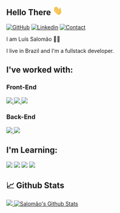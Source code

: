 <h2> Hello There <img src="https://raw.githubusercontent.com/ABSphreak/ABSphreak/master/gifs/Hi.gif" height="25px"></h2>


[![GitHub](https://img.shields.io/badge/MY%20PROJECTS-Github-blue?style=for-the-badge&logo=github)](https://github.com/1Basco) [![Linkedin](https://img.shields.io/badge/MY%20PROFILE-Linkedin-blue?style=for-the-badge&logo=linkedin)](https://www.linkedin.com/in/lsos13/) 
 [![Contact](https://img.shields.io/badge/CONTACT-GMAIL-yellow?style=for-the-badge&logo=gmail&logoColor=white)](mailto:lsos13@gmail.com)
 
I am Luís Salomão 👦🏾

I live in Brazil and I'm a fullstack developer. 

## I've worked with:
### Front-End
<a href="#" alt="Tech Stack Front">
  <img src="https://img.shields.io/badge/JavaScript-F7DF1E?style=for-the-badge&logo=javascript&logoColor=black" />
  <img src="https://img.shields.io/badge/React Native-61DAFB?style=for-the-badge&logo=react&logoColor=black" />
  <img src="https://img.shields.io/badge/React-61DAFB?style=for-the-badge&logo=react&logoColor=black" />
<a/>
<a/>

### Back-End
<a href="#" alt="Tech Stack Back">
  <img src="https://img.shields.io/badge/PHP-777BB4?style=for-the-badge&logo=php&logoColor=black" />
  <img src="https://img.shields.io/badge/Laravel-FF2D20?style=for-the-badge&logo=laravel&logoColor=black" />
<a/>

## I'm Learning:
<img src="https://img.shields.io/badge/NextJS-000000?style=for-the-badge&logo=next.js&logoColor=white" />
<img src="https://img.shields.io/badge/Elixir-4B275F?style=for-the-badge&logo=elixir&logoColor=white" />
<img src="https://img.shields.io/badge/Phoenix%20Framework-4B275F?style=for-the-badge&logo=elixir&logoColor=white" />
<img src="https://img.shields.io/badge/Astro-FF5D01?style=for-the-badge&logo=astro&logoColor=black" />


## 📈 Github Stats

<a href="https://github.com/1Basco/1Basco">
<img height="180em" src="https://github-readme-stats.vercel.app/api/top-langs/?username=1Basco&layout=compact&langs_count=7&theme=dracula"/>
 <img height="180em" alt="Salomão's Github Stats" src="https://github-readme-stats.vercel.app/api/?username=1Basco&show_icons=true&count_private=true&theme=react&hide_border=true&bg_color=1F222E&title_color=F85D7F&icon_color=F8D866" height="192px"/>
</a>
